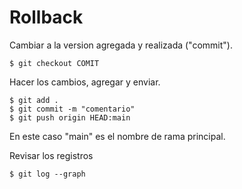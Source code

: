 # Rollback

Cambiar a la version agregada y realizada ("commit"). 
```
$ git checkout COMIT
```

Hacer los cambios, agregar y enviar.
```
$ git add .
$ git commit -m "comentario"
$ git push origin HEAD:main
```

En este caso "main" es el nombre de rama principal.


Revisar los registros
```
$ git log --graph
```
